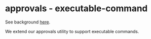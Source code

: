 # approvals - executable-command

See background [here](https://github.com/approvals/ApprovalTests.Java/blob/master/approvaltests/docs/how_to/PatternsForTestingDataAccessAndRendering.md).

We extend our approvals utility to support executable commands.
